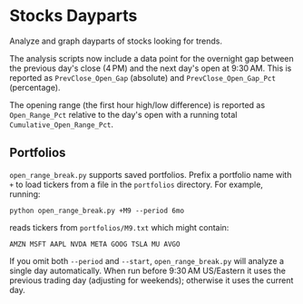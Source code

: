 # Stocks Dayparts
Analyze and graph dayparts of stocks looking for trends.

The analysis scripts now include a data point for the overnight gap
between the previous day's close (4 PM) and the next day's open at
9:30 AM.  This is reported as `PrevClose_Open_Gap` (absolute) and
`PrevClose_Open_Gap_Pct` (percentage).

The opening range (the first hour high/low difference) is reported as
`Open_Range_Pct` relative to the day's open with a running total
`Cumulative_Open_Range_Pct`.

## Portfolios

`open_range_break.py` supports saved portfolios. Prefix a portfolio name
with `+` to load tickers from a file in the `portfolios` directory. For
example, running:

```
python open_range_break.py +M9 --period 6mo
```

reads tickers from `portfolios/M9.txt` which might contain:

```
AMZN MSFT AAPL NVDA META GOOG TSLA MU AVGO
```

If you omit both `--period` and `--start`, `open_range_break.py` will
analyze a single day automatically. When run before 9:30 AM US/Eastern it
uses the previous trading day (adjusting for weekends); otherwise it uses
the current day.
